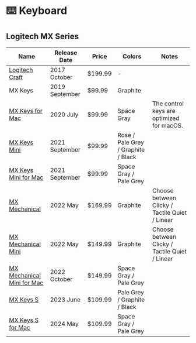 # ⌨️ Keyboard

## Logitech MX Series

| Name                                                                                                                   | Release Date   | Price   | Colors                              | Notes                                          |
| ---------------------------------------------------------------------------------------------------------------------- | -------------- | ------- | ----------------------------------- | ---------------------------------------------- |
| [Logitech Craft](https://www.logitech.com/en-us/products/keyboards/craft.920-008484.html)                              | 2017 October   | $199.99 | -                                   |                                                |
| MX Keys                                                                                                                | 2019 September | $99.99  | Graphite                            |                                                |
| [MX Keys for Mac](https://www.logitech.com/en-us/products/keyboards/mx-keys-mac-wireless-keyboard.920-009552.html)     | 2020 July      | $99.99  | Space Gray                          | The control keys are optimized for macOS.      |
| [MX Keys Mini](https://www.logitech.com/en-us/products/keyboards/mx-keys-mini.920-010474.html)                         | 2021 September | $99.99  | Rose / Pale Grey / Graphite / Black |                                                |
| [MX Keys Mini for Mac](https://www.logitech.com/en-us/products/keyboards/mx-keys-mini-for-mac.920-010389.html)         | 2021 September | $99.99  | Space Gray / Pale Grey              |                                                |
| [MX Mechanical](https://www.logitech.com/en-us/products/keyboards/mx-mechanical.920-010548.html)                       | 2022 May       | $169.99 | Graphite                            | Choose between Clicky / Tactile Quiet / Linear |
| [MX Mechanical Mini](https://www.logitech.com/en-us/products/keyboards/mx-mechanical-mini.html)                        | 2022 May       | $149.99 | Graphite                            | Choose between Clicky / Tactile Quiet / Linear |
| [MX Mechanical Mini for Mac](https://www.logitech.com/en-us/products/keyboards/mx-mechanical-mini-mac.920-010553.html) | 2022 October   | $149.99 | Space Gray / Pale Grey              |                                                |
| [MX Keys S](https://www.logitech.com/en-us/products/keyboards/mx-keys-s.920-011406.html)                               | 2023 June      | $109.99 | Pale Grey / Graphite / Black        |                                                |
| [MX Keys S for Mac](https://www.logitech.com/en-us/products/keyboards/mx-keys-s-for-mac.920-011621.html)               | 2024 May       | $109.99 | Space Gray / Pale Grey              |                                                |
